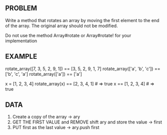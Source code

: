 ## PROBLEM
Write a method that rotates an array by moving the first element to the end of the array.
The original array should not be modified.

Do not use the method Array#rotate or Array#rotate! for your implementation

## EXAMPLE

rotate_array([7, 3, 5, 2, 9, 1]) == [3, 5, 2, 9, 1, 7]
rotate_array(['a', 'b', 'c']) == ['b', 'c', 'a']
rotate_array(['a']) == ['a']

x = [1, 2, 3, 4]
rotate_array(x) == [2, 3, 4, 1]   # => true
x == [1, 2, 3, 4]                 # => true

## DATA
1. Create a copy of the array -> ary
2. GET THE FIRST VALUE and REMOVE shift ary and store the value -> first
3. PUT first as the last value -> ary.push first

